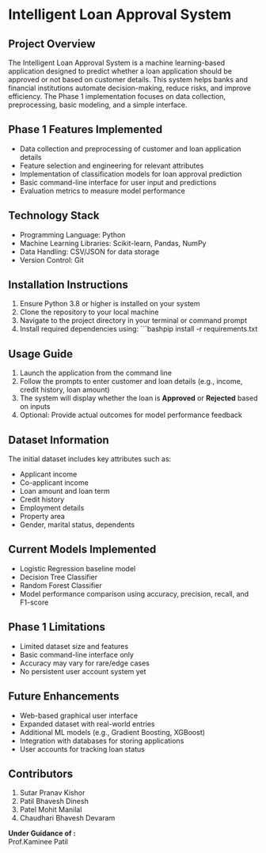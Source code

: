 # Intelligent Loan Approval System

## Project Overview
The Intelligent Loan Approval System is a machine learning-based application designed to predict whether a loan application should be approved or not based on customer details. This system helps banks and financial institutions automate decision-making, reduce risks, and improve efficiency. The Phase 1 implementation focuses on data collection, preprocessing, basic modeling, and a simple interface.

## Phase 1 Features Implemented
- Data collection and preprocessing of customer and loan application details  
- Feature selection and engineering for relevant attributes  
- Implementation of classification models for loan approval prediction  
- Basic command-line interface for user input and predictions  
- Evaluation metrics to measure model performance  

## Technology Stack
- Programming Language: Python  
- Machine Learning Libraries: Scikit-learn, Pandas, NumPy  
- Data Handling: CSV/JSON for data storage  
- Version Control: Git  

## Installation Instructions
1. Ensure Python 3.8 or higher is installed on your system  
2. Clone the repository to your local machine  
3. Navigate to the project directory in your terminal or command prompt  
4. Install required dependencies using:  ```bashpip install -r requirements.txt

## Usage Guide
1. Launch the application from the command line  
2. Follow the prompts to enter customer and loan details (e.g., income, credit history, loan amount)  
3. The system will display whether the loan is **Approved** or **Rejected** based on inputs  
4. Optional: Provide actual outcomes for model performance feedback  

## Dataset Information
The initial dataset includes key attributes such as:  
- Applicant income  
- Co-applicant income  
- Loan amount and loan term  
- Credit history  
- Employment details  
- Property area  
- Gender, marital status, dependents  

## Current Models Implemented
- Logistic Regression baseline model  
- Decision Tree Classifier  
- Random Forest Classifier  
- Model performance comparison using accuracy, precision, recall, and F1-score  

## Phase 1 Limitations
- Limited dataset size and features  
- Basic command-line interface only  
- Accuracy may vary for rare/edge cases  
- No persistent user account system yet  

## Future Enhancements
- Web-based graphical user interface  
- Expanded dataset with real-world entries  
- Additional ML models (e.g., Gradient Boosting, XGBoost)  
- Integration with databases for storing applications  
- User accounts for tracking loan status  

## Contributors
1) Sutar Pranav Kishor 
2) Patil Bhavesh Dinesh  
3) Patel Mohit Manilal  
4) Chaudhari Bhavesh Devaram  

**Under Guidance of :**  
Prof.Kaminee Patil  
